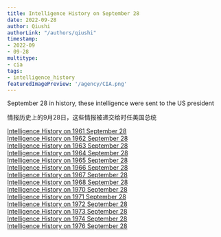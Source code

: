 ```yaml
---
title: Intelligence History on September 28
date: 2022-09-28
author: Qiushi 
authorLink: "/authors/qiushi"
timestamp: 
- 2022-09
- 09-28
multitype: 
- cia
tags: 
- intelligence_history
featuredImagePreview: '/agency/CIA.png'
---
```



September 28 in history, these intelligence were sent to the US president

情报历史上的9月28日，这些情报被递交给时任美国总统

<!--more-->







[Intelligence History on 1961 September 28](/dailybrief/1961-09-28)   
[Intelligence History on 1962 September 28](/dailybrief/1962-09-28)   
[Intelligence History on 1963 September 28](/dailybrief/1963-09-28)   
[Intelligence History on 1964 September 28](/dailybrief/1964-09-28)   
[Intelligence History on 1965 September 28](/dailybrief/1965-09-28)   
[Intelligence History on 1966 September 28](/dailybrief/1966-09-28)   
[Intelligence History on 1967 September 28](/dailybrief/1967-09-28)   
[Intelligence History on 1968 September 28](/dailybrief/1968-09-28)   
[Intelligence History on 1970 September 28](/dailybrief/1970-09-28)   
[Intelligence History on 1971 September 28](/dailybrief/1971-09-28)   
[Intelligence History on 1972 September 28](/dailybrief/1972-09-28)   
[Intelligence History on 1973 September 28](/dailybrief/1973-09-28)   
[Intelligence History on 1974 September 28](/dailybrief/1974-09-28)   
[Intelligence History on 1976 September 28](/dailybrief/1976-09-28)   
